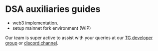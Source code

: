 # DSA auxiliaries guides

- [web3 implementation](/web3-implementation.md).
- setup mainnet fork environment (WIP)

Our team is super active to assist with your queries at our [TG developer group](https://t.me/instadevelopers) or [discord channel](https://discord.gg/83vvrnY).
